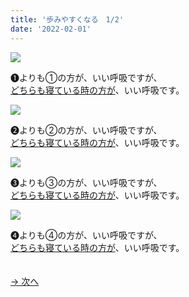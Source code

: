 ```yaml
---
title: '歩みやすくなる　1/2'
date: '2022-02-01'
---
```

![](/images/a_01_.jpg)

➊よりも①の方が、いい呼吸ですが、   
[どちらも寝ている時の方が]()、いい呼吸です。

![](/images/a_02_.jpg)

➋よりも②の方が、いい呼吸ですが、   
[どちらも寝ている時の方が]()、いい呼吸です。

![](/images/a_03_.jpg)

➌よりも③の方が、いい呼吸ですが、   
[どちらも寝ている時の方が]()、いい呼吸です。

![](/images/a_04_.jpg)

➍よりも④の方が、いい呼吸ですが、    
[どちらも寝ている時の方が]()、いい呼吸です。

　  
[ → 次へ ](/posts/02-2)
